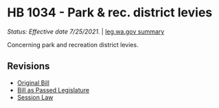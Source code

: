 # HB 1034 - Park & rec. district levies
*Status: Effective date 7/25/2021.* | [leg.wa.gov summary](https://app.leg.wa.gov/billsummary?BillNumber=1034&Year=2021)

Concerning park and recreation district levies.

## Revisions
* [Original Bill](1/)
* [Bill as Passed Legislature](1/)
* [Session Law](1/)